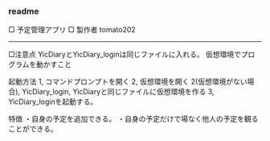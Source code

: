 ### readme
□ 予定管理アプリ
□ 製作者 tomato202


---

□注意点
YicDiaryとYicDiary_loginは同じファイルに入れる。
仮想環境でプログラムを動かすこと

起動方法
1, コマンドプロンプトを開く
2, 仮想環境を開く
2(仮想環境がない場合), YicDiary_login, YicDiaryと同じファイルに仮想環境を作る
3, YicDiary_loginを起動する。

特徴
・自身の予定を追加できる。
・自身の予定だけで場なく他人の予定を観ることができる。

